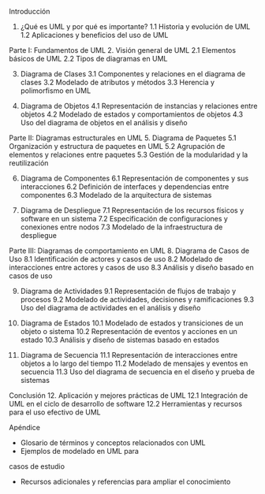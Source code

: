 Introducción
1. ¿Qué es UML y por qué es importante?
   1.1 Historia y evolución de UML
   1.2 Aplicaciones y beneficios del uso de UML

Parte I: Fundamentos de UML
2. Visión general de UML
   2.1 Elementos básicos de UML
   2.2 Tipos de diagramas en UML

3. Diagrama de Clases
   3.1 Componentes y relaciones en el diagrama de clases
   3.2 Modelado de atributos y métodos
   3.3 Herencia y polimorfismo en UML

4. Diagrama de Objetos
   4.1 Representación de instancias y relaciones entre objetos
   4.2 Modelado de estados y comportamientos de objetos
   4.3 Uso del diagrama de objetos en el análisis y diseño

Parte II: Diagramas estructurales en UML
5. Diagrama de Paquetes
   5.1 Organización y estructura de paquetes en UML
   5.2 Agrupación de elementos y relaciones entre paquetes
   5.3 Gestión de la modularidad y la reutilización

6. Diagrama de Componentes
   6.1 Representación de componentes y sus interacciones
   6.2 Definición de interfaces y dependencias entre componentes
   6.3 Modelado de la arquitectura de sistemas

7. Diagrama de Despliegue
   7.1 Representación de los recursos físicos y software en un sistema
   7.2 Especificación de configuraciones y conexiones entre nodos
   7.3 Modelado de la infraestructura de despliegue

Parte III: Diagramas de comportamiento en UML
8. Diagrama de Casos de Uso
   8.1 Identificación de actores y casos de uso
   8.2 Modelado de interacciones entre actores y casos de uso
   8.3 Análisis y diseño basado en casos de uso

9. Diagrama de Actividades
   9.1 Representación de flujos de trabajo y procesos
   9.2 Modelado de actividades, decisiones y ramificaciones
   9.3 Uso del diagrama de actividades en el análisis y diseño

10. Diagrama de Estados
     10.1 Modelado de estados y transiciones de un objeto o sistema
     10.2 Representación de eventos y acciones en un estado
     10.3 Análisis y diseño de sistemas basado en estados

11. Diagrama de Secuencia
     11.1 Representación de interacciones entre objetos a lo largo del tiempo
     11.2 Modelado de mensajes y eventos en secuencia
     11.3 Uso del diagrama de secuencia en el diseño y prueba de sistemas

Conclusión
12. Aplicación y mejores prácticas de UML
     12.1 Integración de UML en el ciclo de desarrollo de software
     12.2 Herramientas y recursos para el uso efectivo de UML

Apéndice
   - Glosario de términos y conceptos relacionados con UML
   - Ejemplos de modelado en UML para

 casos de estudio
   - Recursos adicionales y referencias para ampliar el conocimiento
